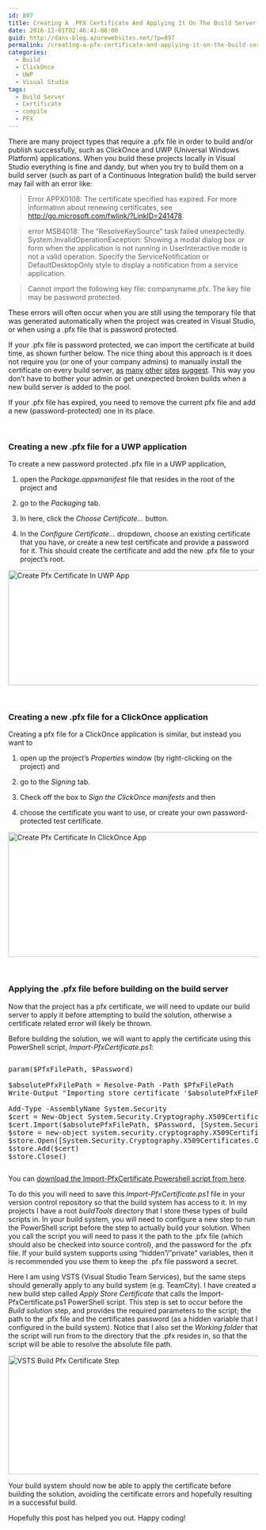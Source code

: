 ```yaml
---
id: 897
title: Creating A .PFX Certificate And Applying It On The Build Server At Build Time
date: 2016-12-01T02:46:41-06:00
guid: http://dans-blog.azurewebsites.net/?p=897
permalink: /creating-a-pfx-certificate-and-applying-it-on-the-build-server-at-build-time/
categories:
  - Build
  - ClickOnce
  - UWP
  - Visual Studio
tags:
  - Build Server
  - Certificate
  - compile
  - PFX
---
```

There are many project types that require a .pfx file in order to build and/or publish successfully, such as ClickOnce and UWP (Universal Windows Platform) applications. When you build these projects locally in Visual Studio everything is fine and dandy, but when you try to build them on a build server (such as part of a Continuous Integration build) the build server may fail with an error like:

> Error APPX0108: The certificate specified has expired. For more information about renewing certificates, see <http://go.microsoft.com/fwlink/?LinkID=241478>.

> error MSB4018: The “ResolveKeySource” task failed unexpectedly.
> System.InvalidOperationException: Showing a modal dialog box or form when the application is not running in UserInteractive mode is not a valid operation. Specify the ServiceNotification or DefaultDesktopOnly style to display a notification from a service application.

> Cannot import the following key file: companyname.pfx. The key file may be password protected.

These errors will often occur when you are still using the temporary file that was generated automatically when the project was created in Visual Studio, or when using a .pfx file that is password protected.

If your .pfx file is password protected, we can import the certificate at build time, as shown further below. The nice thing about this approach is it does not require you (or one of your company admins) to manually install the certificate on every build server, <a href="http://stackoverflow.com/questions/1056997/team-foundation-server-build-with-password-protected-codesigning-fails" target="_blank">as</a> <a href="http://stackoverflow.com/questions/4025316/signing-assemblies-with-pfx-files-in-msbuild-team-build-and-tfs" target="_blank">many</a> <a href="http://stackoverflow.com/questions/2815366/cannot-import-the-keyfile-blah-pfx-error-the-keyfile-may-be-password-protec" target="_blank">other</a>&#160;<a href="http://chamindac.blogspot.ca/2014/02/tfs-build-with-password-protected-pfx.html" target="_blank">sites</a> <a href="https://blogs.msdn.microsoft.com/nagarajp/2005/11/08/using-password-protected-signing-keys-in-teambuild/" target="_blank">suggest</a>. This way you don’t have to bother your admin or get unexpected broken builds when a new build server is added to the pool.

If your .pfx file has expired, you need to remove the current pfx file and add a new (password-protected) one in its place.

&#160;

### Creating a new .pfx file for a UWP application

To create a new password protected .pfx file in a UWP application,

1. open the _Package.appxmanifest_ file that resides in the root of the project and

2. go to the _Packaging_ tab.

3. In here, click the _Choose Certificate…_ button.

4. In the _Configure Certificate…_ dropdown, choose an existing certificate that you have, or create a new test certificate and provide a password for it. This should create the certificate and add the new .pfx file to your project’s root.

[<img title="Create Pfx Certificate In UWP App" style="border-top: 0px; border-right: 0px; background-image: none; border-bottom: 0px; padding-top: 0px; padding-left: 0px; border-left: 0px; display: inline; padding-right: 0px" border="0" alt="Create Pfx Certificate In UWP App" src="http://dans-blog.azurewebsites.net/wp-content/uploads/2016/12/Create-Pfx-Certificate-In-UWP-App_thumb.png" width="600" height="232" />](http://dans-blog.azurewebsites.net/wp-content/uploads/2016/12/Create-Pfx-Certificate-In-UWP-App.png)

&#160;

### Creating a new .pfx file for a ClickOnce application

Creating a pfx file for a ClickOnce application is similar, but instead you want to

1. open up the project’s _Properties_ window (by right-clicking on the project) and

2. go to the _Signing_ tab.

3. Check off the box to _Sign the ClickOnce manifests_ and then

4. choose the certificate you want to use, or create your own password-protected test certificate.

[<img title="Create Pfx Certificate In ClickOnce App" style="border-top: 0px; border-right: 0px; background-image: none; border-bottom: 0px; padding-top: 0px; padding-left: 0px; border-left: 0px; display: inline; padding-right: 0px" border="0" alt="Create Pfx Certificate In ClickOnce App" src="http://dans-blog.azurewebsites.net/wp-content/uploads/2016/12/Create-Pfx-Certificate-In-ClickOnce-App_thumb.png" width="600" height="252" />](http://dans-blog.azurewebsites.net/wp-content/uploads/2016/12/Create-Pfx-Certificate-In-ClickOnce-App.png)

&#160;

### Applying the .pfx file before building on the build server

Now that the project has a pfx certificate, we will need to update our build server to apply it before attempting to build the solution, otherwise a certificate related error will likely be thrown.

Before building the solution, we will want to apply the certificate using this PowerShell script, _Import-PfxCertificate.ps1_:

<div id="scid:C89E2BDB-ADD3-4f7a-9810-1B7EACF446C1:1e82feb1-f2e7-4c1c-83d9-bbe27b475f7f" class="wlWriterEditableSmartContent" style="float: none; padding-bottom: 0px; padding-top: 0px; padding-left: 0px; margin: 0px; display: inline; padding-right: 0px">
  <pre style=white-space:normal>

  <pre class="brush: powershell; pad-line-numbers: true; title: ; notranslate" title="">
param($PfxFilePath, $Password)

$absolutePfxFilePath = Resolve-Path -Path $PfxFilePath
Write-Output &quot;Importing store certificate &#39;$absolutePfxFilePath&#39;...&quot;

Add-Type -AssemblyName System.Security
$cert = New-Object System.Security.Cryptography.X509Certificates.X509Certificate2
$cert.Import($absolutePfxFilePath, $Password, [System.Security.Cryptography.X509Certificates.X509KeyStorageFlags]::PersistKeySet)
$store = new-object system.security.cryptography.X509Certificates.X509Store -argumentlist &quot;MY&quot;, CurrentUser
$store.Open([System.Security.Cryptography.X509Certificates.OpenFlags]::&quot;ReadWrite&quot;)
$store.Add($cert)
$store.Close()
</pre>
</div>

You can <a href="https://gist.github.com/deadlydog/9f87fba75d611b4f1757af7767aa2d05" target="_blank">download the Import-PfxCertificate Powershell script from here</a>.

To do this you will need to save this _Import-PfxCertificate.ps1_ file in your version control repository so that the build system has access to it. In my projects I have a root _buildTools_ directory that I store these types of build scripts in. In your build system, you will need to configure a new step to run the PowerShell script before the step to actually build your solution. When you call the script you will need to pass it the path to the .pfx file (which should also be checked into source control), and the password for the .pfx file. If your build system supports using “hidden”/”private” variables, then it is recommended you use them to keep the .pfx file password a secret.

Here I am using VSTS (Visual Studio Team Services), but the same steps should generally apply to any build system (e.g. TeamCity). I have created a new build step called _Apply Store Certificate_ that calls the Import-PfxCertificate.ps1 PowerShell script. This step is set to occur before the _Build solution_ step, and provides the required parameters to the script; the path to the .pfx file and the certificates password (as a hidden variable that I configured in the build system). Notice that I also set the _Working folder_ that the script will run from to the directory that the .pfx resides in, so that the script will be able to resolve the absolute file path.

[<img title="VSTS Build Pfx Certificate Step" style="border-top: 0px; border-right: 0px; background-image: none; border-bottom: 0px; padding-top: 0px; padding-left: 0px; border-left: 0px; display: inline; padding-right: 0px" border="0" alt="VSTS Build Pfx Certificate Step" src="http://dans-blog.azurewebsites.net/wp-content/uploads/2016/12/VSTS-Build-Pfx-Certificate-Step_thumb.png" width="600" height="240" />](http://dans-blog.azurewebsites.net/wp-content/uploads/2016/12/VSTS-Build-Pfx-Certificate-Step.png)

Your build system should now be able to apply the certificate before building the solution, avoiding the certificate errors and hopefully resulting in a successful build.

Hopefully this post has helped you out. Happy coding!
